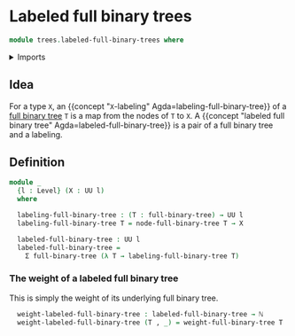 # Labeled full binary trees

```agda
module trees.labeled-full-binary-trees where
```

<details><summary>Imports</summary>

```agda
open import elementary-number-theory.natural-numbers

open import foundation.dependent-pair-types
open import foundation.universe-levels

open import trees.full-binary-trees
```

</details>

## Idea

For a type `X`, an {{concept "`X`-labeling" Agda=labeling-full-binary-tree}} of
a [full binary tree](trees.full-binary-trees.md) `T` is a map from the nodes of
`T` to `X`. A
{{concept "labeled full binary tree" Agda=labeled-full-binary-tree}} is a pair
of a full binary tree and a labeling.

## Definition

```agda
module _
  {l : Level} (X : UU l)
  where

  labeling-full-binary-tree : (T : full-binary-tree) → UU l
  labeling-full-binary-tree T = node-full-binary-tree T → X

  labeled-full-binary-tree : UU l
  labeled-full-binary-tree =
    Σ full-binary-tree (λ T → labeling-full-binary-tree T)
```

### The weight of a labeled full binary tree

This is simply the weight of its underlying full binary tree.

```agda
  weight-labeled-full-binary-tree : labeled-full-binary-tree → ℕ
  weight-labeled-full-binary-tree (T , _) = weight-full-binary-tree T
```
